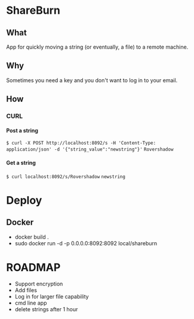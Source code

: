 # ShareBurn

## What
App for quickly moving a string (or eventually, a file) to a remote machine.

## Why
Sometimes you need a key and you don't want to log in to your email.

## How
### CURL

#### Post a string
`$ curl -X POST http://localhost:8092/s -H 'Content-Type: application/json' -d '{"string_value":"newstring"}'`
`Rovershadow`

#### Get a string
`$ curl localhost:8092/s/Rovershadow`
`newstring`

# Deploy
## Docker
 - docker build .
 - sudo docker run -d -p 0.0.0.0:8092:8092 local/shareburn

# ROADMAP
 - Support encryption
 - Add files
 - Log in for larger file capability
 - cmd line app
 - delete strings after 1 hour